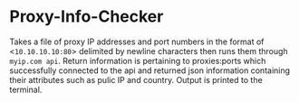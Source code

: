 # Proxy-Info-Checker
Takes a file of proxy IP addresses and port numbers in the format of <`10.10.10.10:80`> delimited by newline characters then runs them through `myip.com api`. Return information is pertaining to proxies:ports which successfully connected to the api and returned json information containing their attributes such as pulic IP and country. Output is printed to the terminal.
